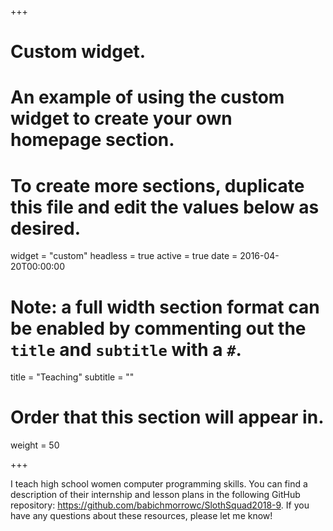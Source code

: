 +++
# Custom widget.
# An example of using the custom widget to create your own homepage section.
# To create more sections, duplicate this file and edit the values below as desired.
widget = "custom"
headless = true
active = true
date = 2016-04-20T00:00:00

# Note: a full width section format can be enabled by commenting out the `title` and `subtitle` with a `#`.
title = "Teaching"
subtitle = ""

# Order that this section will appear in.
weight = 50

+++

I teach high school women computer programming skills. You can find a description of their internship and lesson plans in the following GitHub repository: https://github.com/babichmorrowc/SlothSquad2018-9. If you have any questions about these resources, please let me know!

